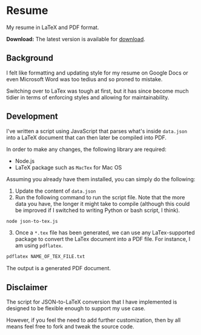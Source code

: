 # Resume

My resume in LaTeX and PDF format.

**Download:** The latest version is available for [download](https://github.com/naruthk/resume/raw/main/NaruthKonguraiResume.pdf).

## Background

I felt like formatting and updating style for my resume on Google Docs or even Microsoft Word was too tedius and so proned to mistake.

Switching over to LaTex was tough at first, but it has since become much tidier in terms of enforcing styles and allowing for maintainability.

## Development

I've written a script using JavaScript that parses what's inside `data.json` into a LaTeX document that can then later be compiled into PDF.

In order to make any changes, the following library are required:

- Node.js
- LaTeX package such as `MacTex` for Mac OS

Assuming you already have them installed, you can simply do the following:

1. Update the content of `data.json`
2. Run the following command to run the script file. Note that the more data you have, the longer it might take to compile (although this could be improved if I switched to writing Python or bash script, I think).
```bash
node json-to-tex.js
```
3. Once a `*.tex` file has been generated, we can use any LaTex-supported package to convert the LaTex document into a PDF file. For instance, I am using `pdflatex`.
```bash
pdflatex NAME_OF_TEX_FILE.txt
```

The output is a generated PDF document.

## Disclaimer

The script for JSON-to-LaTeX conversion that I have implemented is designed to be flexible enough to support my use case.

However, if you feel the need to add further customization, then by all means feel free to fork and tweak the source code.
